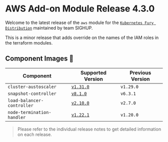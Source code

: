 # AWS Add-on Module Release 4.3.0

Welcome to the latest release of the `aws` module for the [`Kubernetes Fury Distribution`](https://github.com/sighupio/fury-distribution) maintained by team SIGHUP.

This is a minor release that adds override on the names of the IAM roles in the terraform modules.

## Component Images 🚢

| Component                  | Supported Version                                                                                 | Previous Version |
| -------------------------- | ------------------------------------------------------------------------------------------------- | ---------------- |
| `cluster-austoscaler`      | [`v1.31.0`](https://github.com/kubernetes/autoscaler/releases/tag/cluster-autoscaler-1.31.0)      | `v1.29.0`        |
| `snapshot-controller`      | [`v8.1.0`](https://github.com/kubernetes-csi/external-snapshotter/releases/tag/v8.1.0)            | `v6.3.1`         |
| `load-balancer-controller` | [`v2.10.0`](https://github.com/kubernetes-sigs/aws-load-balancer-controller/releases/tag/v2.10.0) | `v2.7.0`         |
| `node-termination-handler` | [`v1.22.1`](https://github.com/aws/aws-node-termination-handler/releases/tag/v1.22.1)             | `v1.20.0`        |

> Please refer to the individual release notes to get detailed information on each release.

<!-- Links -->
